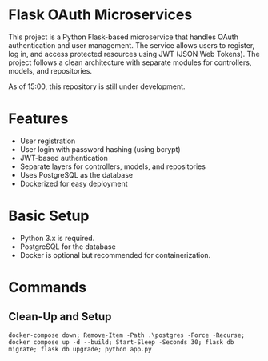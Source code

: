 # Flask OAuth Microservices

This project is a Python Flask-based microservice that handles OAuth authentication and user management. The service allows users to register, log in, and access protected resources using JWT (JSON Web Tokens). The project follows a clean architecture with separate modules for controllers, models, and repositories.

As of 15:00, this repository is still under development.

# Features

* User registration
* User login with password hashing (using bcrypt)
* JWT-based authentication
* Separate layers for controllers, models, and repositories
* Uses PostgreSQL as the database
* Dockerized for easy deployment

# Basic Setup

* Python 3.x is required.
* PostgreSQL for the database
* Docker is optional but recommended for containerization.

# Commands

## Clean-Up and Setup

```console
docker-compose down; Remove-Item -Path .\postgres -Force -Recurse; docker compose up -d --build; Start-Sleep -Seconds 30; flask db migrate; flask db upgrade; python app.py
```
